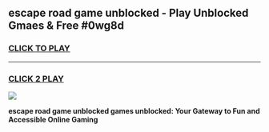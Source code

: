 
## escape road game unblocked - Play Unblocked Gmaes & Free #0wg8d
<h3>
<a href="https://premium.freeplayer.one?title=escape_road_game_unblocked&ref=03M">CLICK TO PLAY</a></h3>
<hr>

<h3>
<a href="https://premium.freeplayer.one?title=escape_road_game_unblocked&ref=03M">CLICK 2 PLAY</a>
  
</h3>

<a href="https://premium.freeplayer.one?title=escape_road_game_unblocked&ref=03M"><img src="https://clearcache.store/games.png"></a>


**escape road game unblocked games unblocked: Your Gateway to Fun and Accessible Online Gaming**

